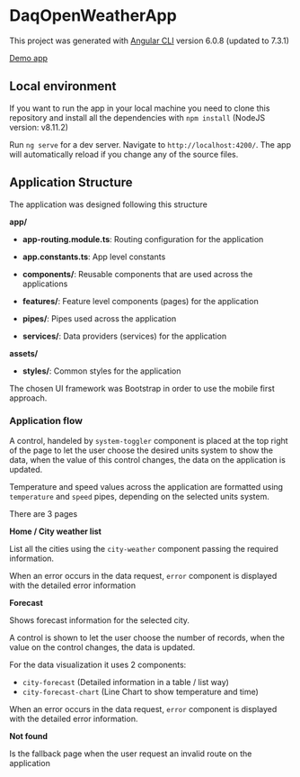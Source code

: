 # DaqOpenWeatherApp

This project was generated with [Angular CLI](https://github.com/angular/angular-cli) version 6.0.8 (updated to 7.3.1)

[Demo app](https://darizaq.github.io/portfolio/daq-open-weather-app/)

## Local environment

If you want to run the app in your local machine you need to clone this repository and install all the dependencies with `npm install` (NodeJS version: v8.11.2)

Run `ng serve` for a dev server. Navigate to `http://localhost:4200/`. The app will automatically reload if you change any of the source files.


## Application Structure

The application was designed following this structure

**app/**

- **app-routing.module.ts**: Routing configuration for the application

- **app.constants.ts**: App level constants

- **components/**: Reusable components that are used across the applications
 
- **features/**: Feature level components (pages) for the application
 
- **pipes/**: Pipes used across the application
 
- **services/**: Data providers (services) for the application

		
**assets/**

- **styles/**: Common styles for the application


The chosen UI framework was Bootstrap in order to use the mobile first approach.


### Application flow

A control, handeled by `system-toggler` component is placed at the top right of the page to let the user choose the desired units system to show the data, when the value of this control changes, the data on the application is updated.

Temperature and speed values across the application are formatted using `temperature` and `speed` pipes, depending on the selected units system.

There are 3 pages

**Home / City weather list**

List all the cities using the `city-weather` component passing the required information.

When an error occurs in the data request, `error` component is displayed with the detailed error information

**Forecast**

Shows forecast information for the selected city.

A control is shown to let the user choose the number of records, when the value on the control changes, the data is updated.

For the data visualization it uses 2 components:

- `city-forecast` (Detailed information in a table / list way)
- `city-forecast-chart` (Line Chart to show temperature and time)

When an error occurs in the data request, `error` component is displayed with the detailed error information.

**Not found**

Is the fallback page when the user request an invalid route on the application
